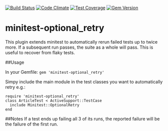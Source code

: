 [![Build Status](https://travis-ci.org/appfolio/minitest-optional_retry.png)](https://travis-ci.org/appfolio/minitest-optional_retry)
[![Code Climate](https://codeclimate.com/github/appfolio/minitest-optional_retry/badges/gpa.svg)](https://codeclimate.com/github/appfolio/minitest-optional_retry)
[![Test Coverage](https://codeclimate.com/github/appfolio/minitest-optional_retry/badges/coverage.svg)](https://codeclimate.com/github/appfolio/minitest-optional_retry/coverage)
[![Gem Version](https://badge.fury.io/rb/minitest-optional_retry.svg)](http://badge.fury.io/rb/minitest-optional_retry)
# minitest-optional_retry

This plugin extends minitest to automatically rerun failed tests up to twice
more. If a subsequent run passes, the suite as a whole will pass. This is useful
to recover from flaky tests.

##Usage

In your Gemfile:
`gem 'minitest-optional_retry'`

Simpy include the main module in the test classes you want to automatically
retry e.g.:

```
require 'minitest-optional_retry'
class ArticleTest < ActiveSupport::TestCase
  include Minitest::OptionalRetry
end
```

##Notes
If a test ends up failing all 3 of its runs, the reported failure will be the
failure of the first run.

